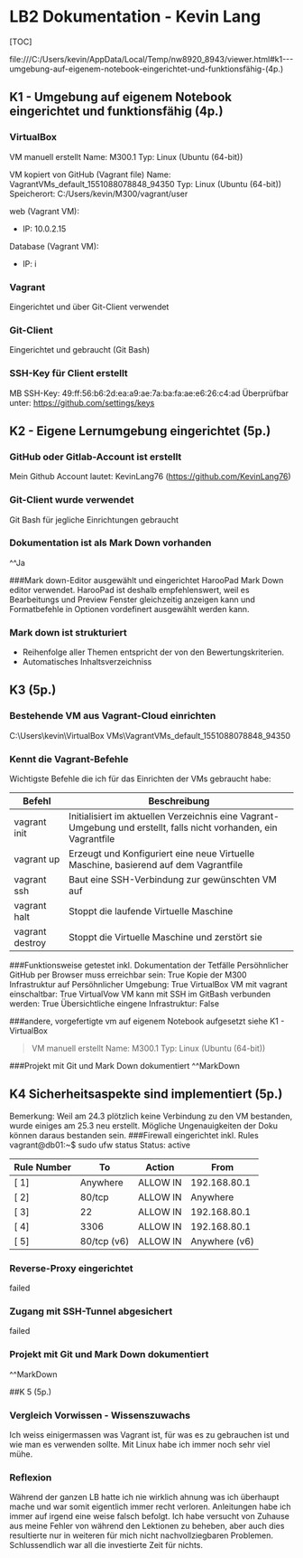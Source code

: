 # LB2  Dokumentation - Kevin Lang


[TOC]

file:///C:/Users/kevin/AppData/Local/Temp/nw8920_8943/viewer.html#k1---umgebung-auf-eigenem-notebook-eingerichtet-und-funktionsfähig-(4p.)
## K1 - Umgebung auf eigenem Notebook eingerichtet und funktionsfähig (4p.)
### VirtualBox
VM manuell erstellt
Name: M300.1
Typ: Linux (Ubuntu (64-bit))

VM kopiert von GitHub (Vagrant file)
Name: VagrantVMs_default_1551088078848_94350
Typ: Linux (Ubuntu (64-bit))
Speicherort: C:/Users/kevin/M300/vagrant/user

web (Vagrant VM):
+ IP: 10.0.2.15

Database (Vagrant VM):
+ IP: i

### Vagrant
Eingerichtet und über Git-Client verwendet

### Git-Client
Eingerichtet und gebraucht (Git Bash)

### SSH-Key für Client erstellt
MB SSH-Key: 49:ff:56:b6:2d:ea:a9:ae:7a:ba:fa:ae:e6:26:c4:ad
Überprüfbar unter: https://github.com/settings/keys

## K2 - Eigene Lernumgebung eingerichtet (5p.)
### GitHub oder Gitlab-Account ist erstellt
Mein Github Account lautet: KevinLang76 (https://github.com/KevinLang76)

### Git-Client wurde verwendet
Git Bash für jegliche Einrichtungen gebraucht

### Dokumentation ist als Mark Down vorhanden
^^Ja

###Mark down-Editor ausgewählt und eingerichtet
HarooPad Mark Down editor verwendet.
HarooPad ist deshalb empfehlenswert, weil es Bearbeitungs und Preview Fenster gleichzeitig anzeigen kann und Formatbefehle in Optionen vordefinert ausgewählt werden kann.

### Mark down ist strukturiert
+ Reihenfolge aller Themen entspricht der von den Bewertungskriterien.
+ Automatisches Inhaltsverzeichniss

## K3 (5p.)
### Bestehende VM aus Vagrant-Cloud einrichten

C:\Users\kevin\VirtualBox VMs\VagrantVMs_default_1551088078848_94350

### Kennt die Vagrant-Befehle
Wichtigste Befehle die ich für das Einrichten der VMs gebraucht habe:

| Befehl | Beschreibung |
|--------|--------|
|   vagrant init     |   Initialisiert im aktuellen Verzeichnis eine Vagrant-Umgebung und erstellt, falls nicht vorhanden, ein Vagrantfile     |
| vagrant up | Erzeugt und Konfiguriert eine neue Virtuelle Maschine, basierend auf dem Vagrantfile |
|vagrant ssh  | Baut eine SSH-Verbindung zur gewünschten VM auf|
|vagrant halt| Stoppt die laufende Virtuelle Maschine|
|vagrant destroy| Stoppt die Virtuelle Maschine und zerstört sie|


###Funktionsweise getestet inkl. Dokumentation der Tetfälle
Persöhnlicher GitHub per Browser muss erreichbar sein: True
Kopie der M300 Infrastruktur auf Persöhnlicher Umgebung: True
VirtualBox VM mit vagrant einschaltbar: True
VirtualVow VM kann mit SSH im GitBash verbunden werden: True
Übersichtliche eingene Infrastruktur: False

###andere, vorgefertigte vm auf eigenem Notebook aufgesetzt
siehe K1 - VirtualBox
> VM manuell erstellt
Name: M300.1
Typ: Linux (Ubuntu (64-bit))

###Projekt mit Git und Mark Down dokumentiert
^^MarkDown

## K4 Sicherheitsaspekte sind implementiert (5p.)
Bemerkung: Weil am 24.3 plötzlich keine Verbindung zu den VM bestanden, wurde einiges am 25.3 neu erstellt. Mögliche Ungenauigkeiten der Doku können daraus bestanden sein.
###Firewall eingerichtet inkl. Rules
vagrant@db01:~$ sudo ufw status
Status: active

|Rule Number |To              |           Action  |    From
|---|--         |                ------   |   ----
|[ 1]| Anywhere     |              ALLOW IN |   192.168.80.1
|[ 2]| 80/tcp     |                ALLOW IN |   Anywhere
|[ 3] |22        |                 ALLOW IN  |  192.168.80.1|
|[ 4]| 3306          |             ALLOW IN  |  192.168.80.1
|[ 5] |80/tcp (v6)  |              ALLOW IN  |  Anywhere (v6)

### Reverse-Proxy eingerichtet
failed

### Zugang mit SSH-Tunnel abgesichert
failed

### Projekt mit Git und Mark Down dokumentiert
^^MarkDown

##K 5 (5p.)
### Vergleich Vorwissen - Wissenszuwachs
Ich weiss einigermassen was Vagrant ist, für was es zu gebrauchen ist und wie man es verwenden sollte. Mit Linux habe ich immer noch sehr viel mühe.

### Reflexion
Während der ganzen LB hatte ich nie wirklich ahnung was ich überhaupt mache und war somit eigentlich immer recht verloren. Anleitungen habe ich immer auf irgend eine weise falsch befolgt. Ich habe versucht von Zuhause aus meine Fehler von während den Lektionen zu beheben, aber auch dies resultierte nur in weiteren für mich nicht nachvollziegbaren Problemen. Schlussendlich war all die investierte Zeit für nichts.



